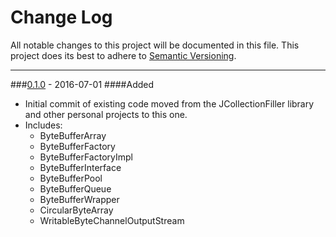 # Change Log
All notable changes to this project will be documented in this file.
This project does its best to adhere to [Semantic Versioning](http://semver.org/).


--------
###[0.1.0](N/A) - 2016-07-01
####Added
* Initial commit of existing code moved from the JCollectionFiller library and other personal projects to this one.
* Includes:
  * ByteBufferArray
  * ByteBufferFactory
  * ByteBufferFactoryImpl
  * ByteBufferInterface
  * ByteBufferPool
  * ByteBufferQueue
  * ByteBufferWrapper
  * CircularByteArray
  * WritableByteChannelOutputStream

